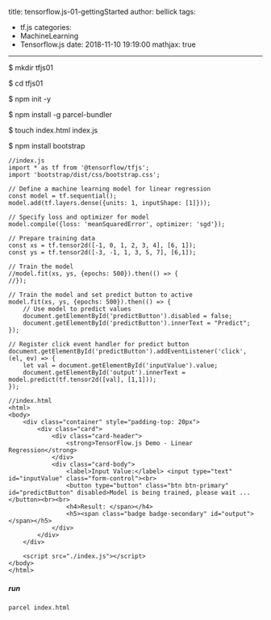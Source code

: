 title: tensorflow.js-01-gettingStarted
author: bellick
tags:
  - tf.js
categories:
  - MachineLearning
  - Tensorflow.js
date: 2018-11-10 19:19:00
mathjax: true
---
$ mkdir tfjs01

$ cd tfjs01

$ npm init -y

$ npm install -g parcel-bundler

$ touch index.html index.js

$ npm install bootstrap

```
//index.js
import * as tf from '@tensorflow/tfjs';
import 'bootstrap/dist/css/bootstrap.css';

// Define a machine learning model for linear regression
const model = tf.sequential();
model.add(tf.layers.dense({units: 1, inputShape: [1]}));

// Specify loss and optimizer for model
model.compile({loss: 'meanSquaredError', optimizer: 'sgd'});

// Prepare training data
const xs = tf.tensor2d([-1, 0, 1, 2, 3, 4], [6, 1]);
const ys = tf.tensor2d([-3, -1, 1, 3, 5, 7], [6,1]);

// Train the model
//model.fit(xs, ys, {epochs: 500}).then(() => {
//});

// Train the model and set predict button to active
model.fit(xs, ys, {epochs: 500}).then(() => {
    // Use model to predict values
    document.getElementById('predictButton').disabled = false;
    document.getElementById('predictButton').innerText = "Predict";
});

// Register click event handler for predict button
document.getElementById('predictButton').addEventListener('click', (el, ev) => {
    let val = document.getElementById('inputValue').value;
    document.getElementById('output').innerText = model.predict(tf.tensor2d([val], [1,1]));
});
```
```
//index.html
<html>
<body>
    <div class="container" style="padding-top: 20px">
        <div class="card">
            <div class="card-header">
                <strong>TensorFlow.js Demo - Linear Regression</strong>
            </div>
            <div class="card-body">
                <label>Input Value:</label> <input type="text" id="inputValue" class="form-control"><br>
                <button type="button" class="btn btn-primary" id="predictButton" disabled>Model is being trained, please wait ...</button><br><br>
                <h4>Result: </span></h4>
                <h5><span class="badge badge-secondary" id="output"></span></h5>
            </div>
        </div>
    </div>

    <script src="./index.js"></script>
</body>
</html>
```

##### run
	parcel index.html